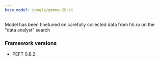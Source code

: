```yaml
---
base_model: google/gemma-2b-it
---
```


Model has been finetuned on carefully collected data from hh.ru on the "data analyst" search

### Framework versions

- PEFT 0.8.2
